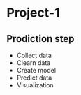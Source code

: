 # Project-1

## Prodiction step
* Collect data
* Clearn data
* Create model
* Predict data
* Visualization
